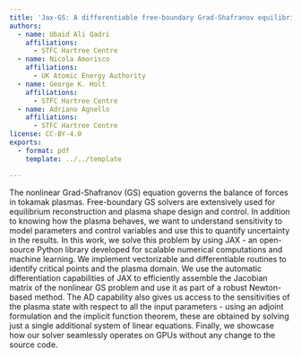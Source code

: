 ```yaml
---
title: 'Jax-GS: A differentiable free-boundary Grad-Shafranov equilibrium solver for CPUs and GPUs '
authors:
  - name: Ubaid Ali Qadri
    affiliations:
      - STFC Hartree Centre
  - name: Nicola Amorisco
    affiliations:
      - UK Atomic Energy Authority
  - name: George K. Holt
    affiliations:
      - STFC Hartree Centre
  - name: Adriano Agnello
    affiliations:
      - STFC Hartree Centre
license: CC-BY-4.0
exports:
  - format: pdf
    template: ../../template

---
```


The nonlinear Grad-Shafranov (GS) equation governs the balance of forces in tokamak plasmas. Free-boundary GS solvers are extensively used for equilibrium reconstruction and plasma shape design and control. In addition to knowing how the plasma behaves, we want to understand sensitivity to model parameters and control variables and use this to quantify uncertainty in the results. In this work, we solve this problem by using JAX - an open-source Python library developed for scalable numerical computations and machine learning. We implement vectorizable and differentiable routines to identify critical points and the plasma domain. We use the automatic differentiation capabilities of JAX to efficiently assemble the Jacobian matrix of the nonlinear GS problem and use it as part of a robust Newton-based method. The AD capability also gives us access to the sensitivities of the plasma state with respect to all the input parameters - using an adjoint formulation and the implicit function theorem, these are obtained by solving just a single additional system of linear equations. Finally, we showcase how our solver seamlessly operates on GPUs without any change to the source code.

